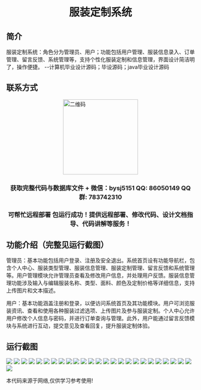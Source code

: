 <p><h1 align="center">服装定制系统</h1></p>

## 简介
服装定制系统：角色分为管理员、用户；功能包括用户管理、服装信息录入、订单管理、留言反馈、系统管理等，支持个性化服装定制和信息管理，界面设计简洁明了，操作便捷。    --计算机毕业设计源码；毕设源码；java毕业设计源码


## 联系方式
<img src="https://bs-1329754181.cos.ap-shanghai.myqcloud.com/wx.jpg" alt="二维码" style="display: block; margin: 0 auto;" width="200px">
<p><h3 align="center">获取完整代码与数据库文件 + 微信：bysj5151 QQ: 86050149 QQ群: 783742310</h3></p>
<p><h3 align="center">可帮忙远程部署 包运行成功！提供远程部署、修改代码、设计文档指导、代码讲解等服务！</h3></p>

## 功能介绍（完整见运行截图）
管理员：基本功能包括用户登录、注册及安全退出。系统首页设有功能导航栏，包含个人中心、服装类型管理、服装信息管理、服装定制管理、留言反馈和系统管理等。用户管理模块允许管理员查看及修改用户信息，并处理用户反馈。服装信息管理功能涉及输入与编辑服装名称、类型、面料、颜色及定制价格等详细信息，支持上传图片和文本描述。

用户：基本功能涵盖注册和登录，以便访问系统首页及其功能模块。用户可浏览服装资讯、查看和使用各种服装过滤选项、上传图片及参与服装定制。个人中心允许用户修改个人信息与密码，并进行订单查询与管理。此外，用户能通过留言反馈模块与系统进行互动，提交意见及查看回复，提升服装定制体验。


## 运行截图
![](https://bs-1329754181.cos.ap-shanghai.myqcloud.com/ssm/ClothingCustomizationSystem/img/001.jpg)
![](https://bs-1329754181.cos.ap-shanghai.myqcloud.com/ssm/ClothingCustomizationSystem/img/002.jpg)
![](https://bs-1329754181.cos.ap-shanghai.myqcloud.com/ssm/ClothingCustomizationSystem/img/003.jpg)
![](https://bs-1329754181.cos.ap-shanghai.myqcloud.com/ssm/ClothingCustomizationSystem/img/004.jpg)
![](https://bs-1329754181.cos.ap-shanghai.myqcloud.com/ssm/ClothingCustomizationSystem/img/005.jpg)
![](https://bs-1329754181.cos.ap-shanghai.myqcloud.com/ssm/ClothingCustomizationSystem/img/006.jpg)
![](https://bs-1329754181.cos.ap-shanghai.myqcloud.com/ssm/ClothingCustomizationSystem/img/007.jpg)
![](https://bs-1329754181.cos.ap-shanghai.myqcloud.com/ssm/ClothingCustomizationSystem/img/008.jpg)
![](https://bs-1329754181.cos.ap-shanghai.myqcloud.com/ssm/ClothingCustomizationSystem/img/009.jpg)
![](https://bs-1329754181.cos.ap-shanghai.myqcloud.com/ssm/ClothingCustomizationSystem/img/010.jpg)
![](https://bs-1329754181.cos.ap-shanghai.myqcloud.com/ssm/ClothingCustomizationSystem/img/011.jpg)
![](https://bs-1329754181.cos.ap-shanghai.myqcloud.com/ssm/ClothingCustomizationSystem/img/012.jpg)
![](https://bs-1329754181.cos.ap-shanghai.myqcloud.com/ssm/ClothingCustomizationSystem/img/013.jpg)
![](https://bs-1329754181.cos.ap-shanghai.myqcloud.com/ssm/ClothingCustomizationSystem/img/014.jpg)
![](https://bs-1329754181.cos.ap-shanghai.myqcloud.com/ssm/ClothingCustomizationSystem/img/015.jpg)
![](https://bs-1329754181.cos.ap-shanghai.myqcloud.com/ssm/ClothingCustomizationSystem/img/016.jpg)
![](https://bs-1329754181.cos.ap-shanghai.myqcloud.com/ssm/ClothingCustomizationSystem/img/017.jpg)
![](https://bs-1329754181.cos.ap-shanghai.myqcloud.com/ssm/ClothingCustomizationSystem/img/018.jpg)
![](https://bs-1329754181.cos.ap-shanghai.myqcloud.com/ssm/ClothingCustomizationSystem/img/019.jpg)
![](https://bs-1329754181.cos.ap-shanghai.myqcloud.com/ssm/ClothingCustomizationSystem/img/020.jpg)
![](https://bs-1329754181.cos.ap-shanghai.myqcloud.com/ssm/ClothingCustomizationSystem/img/021.jpg)
![](https://bs-1329754181.cos.ap-shanghai.myqcloud.com/ssm/ClothingCustomizationSystem/img/022.jpg)
![](https://bs-1329754181.cos.ap-shanghai.myqcloud.com/ssm/ClothingCustomizationSystem/img/023.jpg)
![](https://bs-1329754181.cos.ap-shanghai.myqcloud.com/ssm/ClothingCustomizationSystem/img/024.jpg)
![](https://bs-1329754181.cos.ap-shanghai.myqcloud.com/ssm/ClothingCustomizationSystem/img/025.jpg)
![](https://bs-1329754181.cos.ap-shanghai.myqcloud.com/ssm/ClothingCustomizationSystem/img/026.jpg)

<p>本代码来源于网络,仅供学习参考使用!</p>
